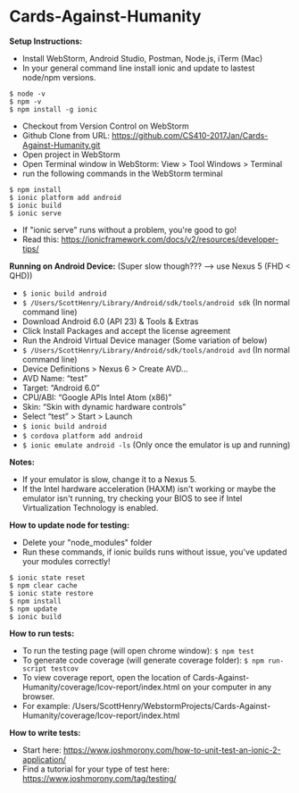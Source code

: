 # Cards-Against-Humanity

**Setup Instructions:**
* Install WebStorm, Android Studio, Postman, Node.js, iTerm (Mac)
* In your general command line install ionic and update to lastest node/npm versions.
```
$ node -v
$ npm -v
$ npm install -g ionic
```
* Checkout from Version Control on WebStorm
* Github Clone from URL: https://github.com/CS410-2017Jan/Cards-Against-Humanity.git
* Open project in WebStorm
* Open Terminal window in WebStorm: View > Tool Windows > Terminal
* run the following commands in the WebStorm terminal
```
$ npm install
$ ionic platform add android
$ ionic build
$ ionic serve
```
* If "ionic serve" runs without a problem, you're good to go!
* Read this: https://ionicframework.com/docs/v2/resources/developer-tips/

**Running on Android Device:** (Super slow though??? --> use Nexus 5 (FHD < QHD))
* ```$ ionic build android```
* ```$ /Users/ScottHenry/Library/Android/sdk/tools/android sdk``` (In normal command line)
* Download Android 6.0 (API 23) & Tools & Extras
* Click Install Packages and accept the license agreement
* Run the Android Virtual Device manager (Some variation of below)
* ```$ /Users/ScottHenry/Library/Android/sdk/tools/android avd``` (In normal command line)
* Device Definitions > Nexus 6 > Create AVD…
* AVD Name: “test”
* Target: “Android 6.0”
* CPU/ABI: “Google APIs Intel Atom (x86)”
* Skin: “Skin with dynamic hardware controls”
* Select “test” > Start > Launch
* ```$ ionic build android ```
* ```$ cordova platform add android ```
* ```$ ionic emulate android -ls``` (Only once the emulator is up and running)

**Notes:**
* If your emulator is slow, change it to a Nexus 5.
* If the Intel hardware acceleration (HAXM) isn't working or maybe the emulator isn't running, try checking your BIOS to see if Intel Virtualization Technology is enabled.

**How to update node for testing:**
* Delete your "node_modules" folder
* Run these commands, if ionic builds runs without issue, you've updated your modules correctly!
```
$ ionic state reset
$ npm clear cache
$ ionic state restore
$ npm install
$ npm update
$ ionic build
```

**How to run tests:**
* To run the testing page (will open chrome window): ```$ npm test ```
* To generate code coverage (will generate coverage folder): ```$ npm run-script testcov ```
* To view coverage report, open the location of Cards-Against-Humanity/coverage/lcov-report/index.html on your computer in any browser.
* For example: /Users/ScottHenry/WebstormProjects/Cards-Against-Humanity/coverage/lcov-report/index.html

**How to write tests:**
* Start here: https://www.joshmorony.com/how-to-unit-test-an-ionic-2-application/
* Find a tutorial for your type of test here: https://www.joshmorony.com/tag/testing/
